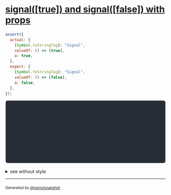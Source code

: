 # [signal([true]) and signal([false]) with props](../../wrapped_value.test.js#L207)

```js
assert({
  actual: {
    [Symbol.toStringTag]: "Signal",
    valueOf: () => [true],
    a: true,
  },
  expect: {
    [Symbol.toStringTag]: "Signal",
    valueOf: () => [false],
    a: false,
  },
});
```

![img](throw.svg)

<details>
  <summary>see without style</summary>

```console
AssertionError: actual and expect are different

actual: Signal([
  true,
]) {
  a: true,
}
expect: Signal([
  false,
]) {
  a: false,
}
```

</details>

---
<sub>
  Generated by <a href="https://github.com/jsenv/core/tree/main/packages/independent/snapshot">@jsenv/snapshot</a>
</sub>